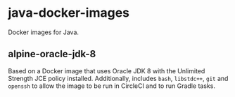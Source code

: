 java-docker-images
==================

Docker images for Java.

alpine-oracle-jdk-8
-------------------
Based on a Docker image that uses Oracle JDK 8 with the Unlimited Strength JCE policy installed.
Additionally, includes `bash`, `libstdc++`, `git` and `openssh` to allow the image to be run in
CircleCI and to run Gradle tasks.
